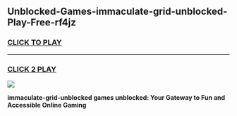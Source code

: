 
## Unblocked-Games-immaculate-grid-unblocked-Play-Free-rf4jz
<h3>
<a href="https://premium76.site?title=immaculate-grid-unblocked&ref=23A">CLICK TO PLAY</a></h3>
<hr>

<h3>
<a href="https://premium76.site?title=immaculate-grid-unblocked&ref=23A">CLICK 2 PLAY</a>
  
</h3>

<a href="https://premium76.site?title=immaculate-grid-unblocked&ref=23A"><img src="https://clearcache.store/games.png"></a>


**immaculate-grid-unblocked games unblocked: Your Gateway to Fun and Accessible Online Gaming**
